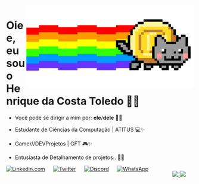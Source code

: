 <br />
<img src="https://github.com/ypek/teste-/blob/main/gatinhu.gif" align="right" width="450" alt="gatin"/>

# Oiee, eu sou o Henrique da Costa Toledo 👋🌈

- Você pode se dirigir a mim por: **ele**/**dele** 🦋✨

- Estudante de Ciências da Computação | ATITUS 💻✨

- Gamer//DEVProjetos | GFT 🎮✨

- Entusiasta de Detalhamento de projetos.. 🔮✨
 
<div align="center" style="display: flex; justify-content: space-between;">
  <a href="https://www.linkedin.com/in/henrique-toledo-43084b222/">
    <img src="https://t.ctcdn.com.br/09Y6BbLFxNn7XGCYRGzEI0p0oy8=/400x400/smart/filters:format(webp)/i490027.jpeg" width="40" height="40" alt="Linkedin.com">
  <a href="https://mobile.twitter.com/ToledoZupara">
    <img src="https://imgur.com/6UKZXAM.png" width="40" height="40" alt="Twitter">
    </a>
  <a href="">
    <img src="https://img.icons8.com/color/48/000000/discord-logo.png" width="40" height="40" alt="Discord">
    </a>
  <a href="">
    <img src="https://img.icons8.com/office/40/000000/whatsapp--v1.png" width="40" height="40" alt="WhatsApp">
    </a>
</p>    
<br />
  <p align="center">
  <a href="https://github.com/ToledoHenrique">
  <img height="150em" src="https://github-readme-stats.vercel.app/api?username=ToledoHenrique&show_icons=true&theme=synthwave&include_all_commits=true&count_private=true"/>
  <img height="150em" src="https://github-readme-stats.vercel.app/api/top-langs/?username=ToledoHenrique&layout=compact&langs_count=7&theme=synthwave"/>
</p>

